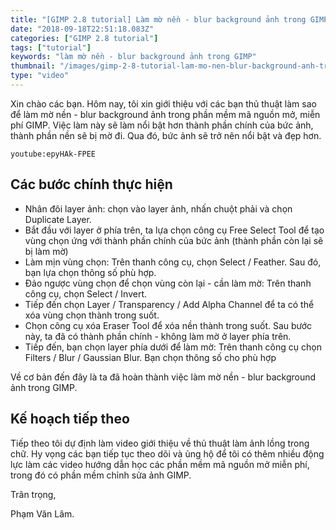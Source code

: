 ```yaml
---
title: "[GIMP 2.8 tutorial] Làm mờ nền - blur background ảnh trong GIMP"
date: "2018-09-18T22:51:18.083Z"
categories: ["GIMP 2.8 tutorial"]
tags: ["tutorial"]
keywords: "làm mờ nền - blur background ảnh trong GIMP"
thumbnail: "/images/gimp-2-8-tutorial-lam-mo-nen-blur-background-anh-trong-gimp.jpg"
type: "video"
---
```


Xin chào các bạn. Hôm nay, tôi xin giới thiệu với các bạn thủ thuật làm sao để làm mờ nền - blur background ảnh trong phần mềm mã nguồn mở, miễn phí GIMP. Việc làm này sẽ làm nổi bật hơn thành phần chính của bức ảnh, thành phần nền sẽ bị mờ đi. Qua đó, bức ảnh sẽ trở nên nổi bật và đẹp hơn.

`youtube:epyHAk-FPEE` 

## Các bước chính thực hiện

  * Nhân đôi layer ảnh: chọn vào layer ảnh, nhấn chuột phải và chọn Duplicate Layer.
  * Bắt đầu với layer ở phía trên, ta lựa chọn công cụ Free Select Tool để tạo vùng chọn ứng với thành phần chính của bức ảnh (thành phần còn lại sẽ bị làm mờ)
  * Làm mịn vùng chọn: Trên thanh công cụ, chọn Select / Feather. Sau đó, bạn lựa chọn thông số phù hợp.
  * Đảo ngược vùng chọn để chọn vùng còn lại - cần làm mờ: Trên thanh công cụ, chọn Select / Invert.
  * Tiếp đến chọn Layer / Transparency / Add Alpha Channel để ta có thể xóa vùng chọn thành trong suốt.
  * Chọn công cụ xóa Eraser Tool để xóa nền thành trong suốt. Sau bước này, ta đã có thành phần chính - không làm mờ ở layer phía trên.
  * Tiếp đến, bạn chọn layer phía dưới để làm mờ: Trên thanh công cụ chọn Filters / Blur / Gaussian Blur. Bạn chọn thông số cho phù hợp
  
Về cơ bản đến đây là ta đã hoàn thành việc làm mờ nền - blur background ảnh trong GIMP.

## Kế hoạch tiếp theo

Tiếp theo tôi dự định làm video giới thiệu về thủ thuật làm ảnh lồng trong chữ. Hy vọng các bạn tiếp tục theo dõi và ủng hộ để tôi có thêm nhiều động lực làm các video hướng dẫn học các phần mềm mã nguồn mở miễn phí, trong đó có phần mềm chỉnh sửa ảnh GIMP.

Trân trọng,

Phạm Văn Lâm.